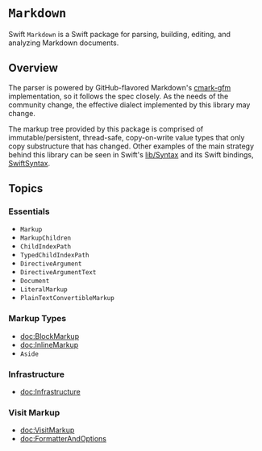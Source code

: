 # ``Markdown``

Swift `Markdown` is a Swift package for parsing, building, editing, and analyzing Markdown documents.

## Overview

The parser is powered by GitHub-flavored Markdown's [cmark-gfm](https://github.com/github/cmark-gfm) implementation, so it follows the spec closely. As the needs of the community change, the effective dialect implemented by this library may change.

The markup tree provided by this package is comprised of immutable/persistent, thread-safe, copy-on-write value types that only copy substructure that has changed. Other examples of the main strategy behind this library can be seen in Swift's [lib/Syntax](https://github.com/apple/swift/tree/master/lib/Syntax) and its Swift bindings, [SwiftSyntax](https://github.com/apple/swift-syntax).

## Topics 

### Essentials

- ``Markup``
- ``MarkupChildren``
- ``ChildIndexPath``
- ``TypedChildIndexPath``
- ``DirectiveArgument``
- ``DirectiveArgumentText``
- ``Document``
- ``LiteralMarkup``
- ``PlainTextConvertibleMarkup``

### Markup Types

- <doc:BlockMarkup>
- <doc:InlineMarkup>
- ``Aside``

### Infrastructure

- <doc:Infrastructure> 

### Visit Markup

- <doc:VisitMarkup> 
- <doc:FormatterAndOptions>

<!-- Copyright (c) 2021-2022 Apple Inc and the Swift Project authors. All Rights Reserved. -->
